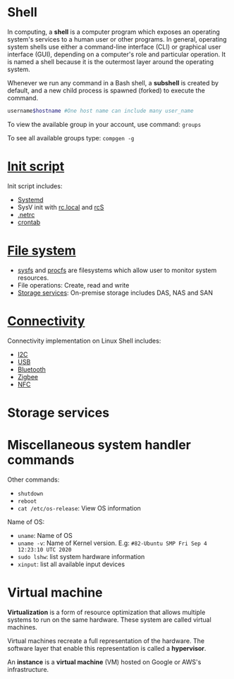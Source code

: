 # Shell

In computing, a **shell** is a computer program which exposes an operating system's services to a human user or other programs. In general, operating system shells use either a command-line interface (CLI) or graphical user interface (GUI), depending on a computer's role and particular operation. It is named a shell because it is the outermost layer around the operating system.

Whenever we run any command in a Bash shell, a **subshell** is created by default, and a new child process is spawned (forked) to execute the command. 

```bash
username$hostname #One host name can include many user_name
```

To view the available group in your account, use command: ``groups``

To see all available groups type: ``compgen -g``

# [Init script](Init%20script)
Init script includes:
* [Systemd](Init%20script/Systemd.md)
* SysV init with [rc.local](https://github.com/TranPhucVinh/Linux-Shell/blob/master/Physical%20layer/File%20system/File%20hierarchy.md#rclocal) and [rcS](https://github.com/TranPhucVinh/Linux-Shell/blob/master/Physical%20layer/File%20system/File%20hierarchy.md#rcs)
* [.netrc](.netrc.md)
* [crontab](crontab)

# [File system](File%20system)

* [sysfs](https://github.com/TranPhucVinh/Linux-Shell/tree/master/Physical%20layer/File%20system#sysfs) and [procfs](https://github.com/TranPhucVinh/Linux-Shell/tree/master/Physical%20layer/File%20system#procfs) are filesystems which allow user to monitor system resources.
* File operations: Create, read and write 
* [Storage services](): On-premise storage includes DAS, NAS and SAN
# [Connectivity](Connectivity)
Connectivity implementation on Linux Shell includes:
* [I2C]()
* [USB]()
* [Bluetooth]()
* [Zigbee]()
* [NFC]()
# Storage services

# Miscellaneous system handler commands

Other commands:

* ``shutdown``
* ``reboot``
* ``cat /etc/os-release``: View OS information

Name of OS:

* ``uname``: Name of OS
* ``uname -v``: Name of Kernel version. E.g: ``#82-Ubuntu SMP Fri Sep 4 12:23:10 UTC 2020``
* ``sudo lshw``: list system hardware information
* ``xinput``: list all available input devices
# Virtual machine
**Virtualization** is a form of resource optimization that allows multiple systems to run on the same hardware. These system are called virtual machines.

Virtual machines recreate a full representation of the hardware. The software layer that enable this representation is called a **hypervisor**.

An **instance** is a **virtual machine** (VM) hosted on Google or AWS's infrastructure.
